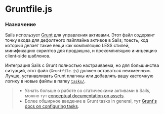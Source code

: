 # Gruntfile.js

### Назначение

Sails использует [Grunt](http://gruntjs.com) для управления активами. Этот файл содержит точку входа для дефолтного пайплайна активов в Sails; тоесть, код который делает такие вещи как компиляцию LESS стилей, минификацию скриптов для продакшна, и прекомпиляцию и инъекцию client-side шаблонов.

Интеграция Sails с Grunt полностью настраиваема, но для большинства ситуаций, этот файл (`Gruntfile.js`) должен оставаться неизменным.  Лучше, устанавливать Grunt плагины или добавлять вашу кастомную логику в новые файлы в папку [`tasks/`](./tasks).

> + Узнать больше о работе со статическими активами в Sails, можно тут [conceptual documentation on assets](http://sailsjs.com/documentation/concepts/assets).
> + Более обширное введение в Grunt tasks in general, тут [Grunt's docs on configuring tasks](http://gruntjs.com/configuring-tasks).


<docmeta name="displayName" value="Gruntfile.js">
